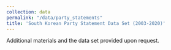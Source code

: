 ```yaml
---
collection: data
permalink: "/data/party_statements"
title: 'South Korean Party Statement Data Set (2003-2020)'
---
```



Additional materials and the data set provided upon request.